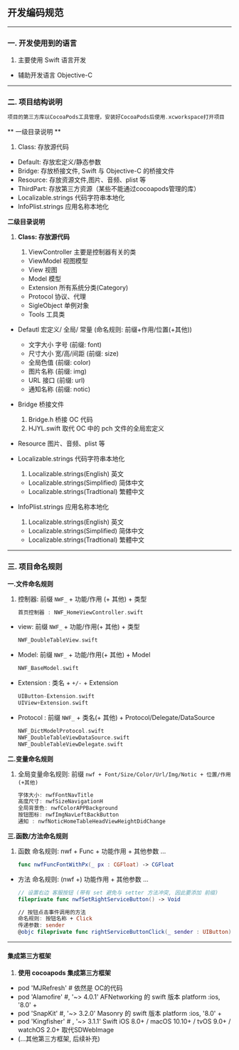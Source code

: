 ## 开发编码规范

---


### 一. 开发使用到的语言

1. 主要使用 Swift 语言开发
* 辅助开发语言 Objective-C

---

### 二. 项目结构说明

```Swift
项目的第三方库以CocoaPods工具管理，安装好CocoaPods后使用.xcworkspace打开项目  
```

** 一级目录说明 **

1. Class: 存放源代码
* Default: 存放宏定义/静态参数
* Bridge: 存放桥接文件, Swift 与 Objective-C 的桥接文件
* Resource: 存放资源文件,图片、音频、plist 等
* ThirdPart: 存放第三方资源（某些不能通过cocoapods管理的库）
* Localizable.strings 代码字符串本地化
* InfoPlist.strings 应用名称本地化

**二级目录说明**

1. **Class: 存放源代码**

    1. ViewController 主要是控制器有关的类
    * ViewModel 视图模型
    * View 视图   
    * Model 模型
    * Extension 所有系统分类(Category)
    * Protocol 协议、代理
    * SigleObject 单例对象
    * Tools 工具类

* Defautl 宏定义/ 全局/ 常量 (命名规则: 前缀+作用/位置(+其他))

    * 文字大小 字号 (前缀: font)
    * 尺寸大小 宽/高/间距 (前缀: size)
    * 全局色值 (前缀: color)
    * 图片名称 (前缀: img)
    * URL 接口 (前缀: url)
    * 通知名称 (前缀: notic)

* Bridge 桥接文件

    1. Bridge.h 桥接 OC 代码
    2. HJYL.swift 取代 OC 中的 pch 文件的全局宏定义

- Resource 图片、音频、plist 等

- Localizable.strings 代码字符串本地化

    1. Localizable.strings(English) 英文
    * Localizable.strings(Simplified) 简体中文
    * Localizable.strings(Tradtional) 繁體中文
    
- InfoPlist.strings 应用名称本地化

    1. Localizable.strings(English) 英文
    * Localizable.strings(Simplified) 简体中文
    * Localizable.strings(Tradtional) 繁體中文

---

### 三. 项目命名规则

**一.文件命名规则**

1. 控制器: 前缀 `NWF_` + 功能/作用 (+ 其他) + 类型

    ```Swift
    首页控制器 : NWF_HomeViewController.swift
    ```

* view: 前缀 `NWF_` + 功能/作用(+ 其他) + 类型

    ```Swift
    NWF_DoubleTableView.swift
    ```

* Model: 前缀 `NWF_` + 功能/作用(+ 其他) + Model

    ```Swift
    NWF_BaseModel.swift 
    ```

* Extension : 类名 + `+/-` + Extension

    ```Swift
    UIButton-Extension.swift
    UIView+Extension.swift
    ```

* Protocol : 前缀 `NWF_` + 类名(+ 其他) + Protocol/Delegate/DataSource

    ```Swift
    NWF_DictModelProtocol.swift
    NWF_DoubleTableViewDataSource.swift
    NWF_DoubleTableViewDelegate.swift
    ```


**二.变量命名规则**

1. 全局变量命名规则: 前缀 `nwf + Font/Size/Color/Url/Img/Notic + 位置/作用(+其他)`

    ```Swift
    字体大小: nwfFontNavTitle
    高度尺寸: nwfSizeNavigationH
    全局背景色: nwfColorAPPBackground
    按钮图标: nwfImgNavLeftBackButton
    通知 : nwfNoticHomeTableHeadViewHeightDidChange
    ```

**三.函数/方法命名规则**

1. 函数 命名规则: nwf + Func + 功能作用 + 其他参数 ...

    ```Swift
    func nwfFuncFontWithPx(_ px : CGFloat) -> CGFloat
    ```

* 方法 命名规则: (nwf +) 功能作用 + 其他参数 ...

    ```Swift
    // 设置右边 客服按钮 (带有 set 避免与 setter 方法冲突, 因此要添加 前缀)
    fileprivate func nwfSetRightServiceButton() -> Void
    
    // 按钮点击事件调用的方法
    命名规则: 按钮名称 + Click 
    传递参数: sender
    @objc fileprivate func rightServiceButtonClick(_ sender : UIButton) -> Void
    ```
    

---





#### 集成第三方框架

1. **使用 cocoapods 集成第三方框架**
* pod 'MJRefresh' \# 依然是 OC的代码
* pod 'Alamofire' \#, '~> 4.0.1' AFNetworking 的 swift 版本 platform :ios, '8.0' +
* pod 'SnapKit' \#, '~> 3.2.0' Masonry 的 swift 版本 platform :ios, '8.0' +
* pod 'Kingfisher' \# , '~> 3.1.1' Swift iOS 8.0+ / macOS 10.10+ / tvOS 9.0+ / watchOS 2.0+ 取代SDWebImage
* (...其他第三方框架, 后续补充)



